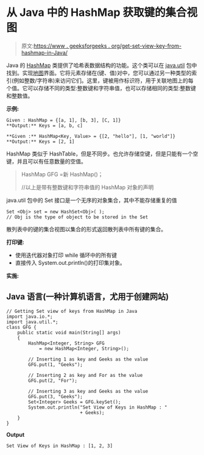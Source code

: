 # 从 Java 中的 HashMap 获取键的集合视图

> 原文:[https://www . geeksforgeeks . org/get-set-view-key-from-hashmap-in-Java/](https://www.geeksforgeeks.org/getting-set-view-of-keys-from-hashmap-in-java/)

Java 的 [HashMap](https://www.geeksforgeeks.org/java-util-hashmap-in-java-with-examples/) 类提供了哈希表数据结构的功能。这个类可以在 [java.util](https://www.geeksforgeeks.org/java-util-package-java/) 包中找到。实现[地图](https://www.geeksforgeeks.org/map-interface-java-examples/)界面。它将元素存储在(键、值)对中，您可以通过另一种类型的索引(例如整数/字符串)来访问它们。这里，键被用作标识符，用于关联地图上的每个值。它可以存储不同的类型:整数键和字符串值，也可以存储相同的类型:整数键和整数值。

**示例:**

```
Given : HashMap = {[a, 1], [b, 3], [C, 1]}
**Output:** Keys = [a, b, c]

**Given :** HashMap<Key, Value> = {[2, "hello"], [1, "world"]} 
**Output:** Keys = [2, 1]
```

HashMap 类似于 HashTable，但是不同步。也允许存储空键，但是只能有一个空键，并且可以有任意数量的空值。

> HashMap <integer>GFG =新 HashMap<integer>()；</integer></integer> 
> 
> //以上是带有整数键和字符串值的 HashMap 对象的声明

java.util 包中的 Set 接口是一个无序的对象集合，其中不能存储重复的值

```
Set <Obj> set = new HashSet<Obj>( );
// Obj is the type of object to be stored in the Set
```

散列表中的键的集合视图以集合的形式返回散列表中所有键的集合。

**打印键:**

*   使用迭代器对象打印 while 循环中的所有键
*   直接传入 System.out.println()的打印集对象。

**实施:**

## Java 语言(一种计算机语言，尤用于创建网站)

```
// Getting Set view of keys from HashMap in Java
import java.io.*;
import java.util.*;
class GFG {
    public static void main(String[] args)
    {
        HashMap<Integer, String> GFG
            = new HashMap<Integer, String>();

        // Inserting 1 as key and Geeks as the value
        GFG.put(1, "Geeks");

        // Inserting 2 as key and For as the value
        GFG.put(2, "For");

        // Inserting 3 as key and Geeks as the value
        GFG.put(3, "Geeks");
        Set<Integer> Geeks = GFG.keySet();
        System.out.println("Set View of Keys in HashMap : "
                           + Geeks);
    }
}
```

**Output**

```
Set View of Keys in HashMap : [1, 2, 3]

```